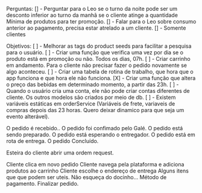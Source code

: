 Perguntas:
[] - Perguntar para o Leo se o turno da noite pode ser um desconto inferior ao turno da manhã se o cliente atinge a quantidade Mínima de produtos para ter promoção.
[] - Falar para o Leo sobre consumo anterior ao pagamento, precisa estar atrelado a um cliente.
[] - Somente clientes

Objetivos:
[ ] - Melhorar as tags do product seeds para facilitar a pesquisa para o usuário.
[ ] - Criar uma função que verifica uma vez por dia se o produto está em promoção ou não. Todos os dias, 07h.
[ ] - Criar carrinho em andamento. Para o cliente não precisar fazer o pedido novamente se algo aconteceu.
[ ] - Criar uma tabela de rotina de trabalho, que hora que o app funciona e que hora ele não funciona.
[X] - Criar uma função que altera o preço das bebidas em determinado momento, a partir das 23h.
[ ] - Quando o usuário cria uma conta, ele não pode criar contas diferentes de cliente. Os outros modelos são criados por meio de db.
[ ] - Existem variáveis estáticas em orderService (Variáveis de frete, variaveis de compras depois das 23 horas. Quero deixar dinamico para que seja um evento alterável).





O pedido é recebido..
O pedido foi confimado pelo Galé.
O pedido está sendo preparado.
O pedido está esperando o entregador.
O pedido está em rota de entrega.
O pedido Concluído.

Esteira do cliente abrir uma ordem request.

Cliente clica em novo pedido
Cliente navega pela plataforma e adiciona produtos ao carrinho
Cliente escolhe o endereço de entrega
Alguns itens que que podem ser uteis.
Não esqueça do docinho...
Método de pagamento.
Finalizar pedido.







